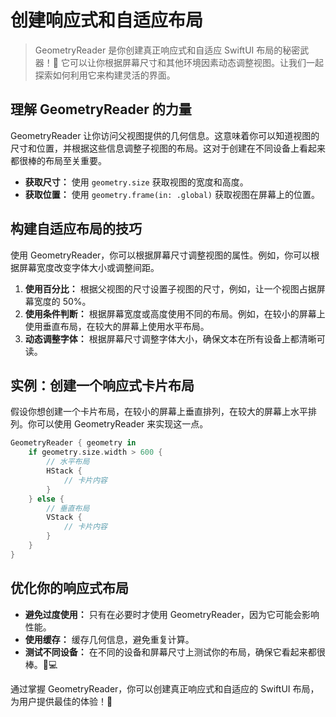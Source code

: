 ﻿# 创建响应式和自适应布局

> GeometryReader 是你创建真正响应式和自适应 SwiftUI 布局的秘密武器！🚀 它可以让你根据屏幕尺寸和其他环境因素动态调整视图。让我们一起探索如何利用它来构建灵活的界面。

## 理解 GeometryReader 的力量

GeometryReader 让你访问父视图提供的几何信息。这意味着你可以知道视图的尺寸和位置，并根据这些信息调整子视图的布局。这对于创建在不同设备上看起来都很棒的布局至关重要。

*   **获取尺寸：** 使用 `geometry.size` 获取视图的宽度和高度。
*   **获取位置：** 使用 `geometry.frame(in: .global)` 获取视图在屏幕上的位置。

## 构建自适应布局的技巧

使用 GeometryReader，你可以根据屏幕尺寸调整视图的属性。例如，你可以根据屏幕宽度改变字体大小或调整间距。

1.  **使用百分比：** 根据父视图的尺寸设置子视图的尺寸，例如，让一个视图占据屏幕宽度的 50%。
2.  **使用条件判断：** 根据屏幕宽度或高度使用不同的布局。例如，在较小的屏幕上使用垂直布局，在较大的屏幕上使用水平布局。
3.  **动态调整字体：** 根据屏幕尺寸调整字体大小，确保文本在所有设备上都清晰可读。

## 实例：创建一个响应式卡片布局

假设你想创建一个卡片布局，在较小的屏幕上垂直排列，在较大的屏幕上水平排列。你可以使用 GeometryReader 来实现这一点。

```swift
GeometryReader { geometry in
    if geometry.size.width > 600 {
        // 水平布局
        HStack {
            // 卡片内容
        }
    } else {
        // 垂直布局
        VStack {
            // 卡片内容
        }
    }
}
```

## 优化你的响应式布局

*   **避免过度使用：** 只有在必要时才使用 GeometryReader，因为它可能会影响性能。
*   **使用缓存：** 缓存几何信息，避免重复计算。
*   **测试不同设备：** 在不同的设备和屏幕尺寸上测试你的布局，确保它看起来都很棒。📱💻

通过掌握 GeometryReader，你可以创建真正响应式和自适应的 SwiftUI 布局，为用户提供最佳的体验！🎉


